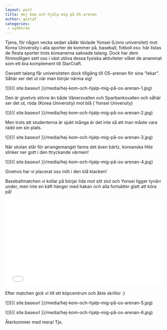 ```yaml
---
layout: post
title: Hej kom och hjälp mig på OS-arenan
author: gustaf
categories:
 - sydkorea
---
```


Tjena, för någon vecka sedan sådär tävlade Yonsei (Linns universitet)  mot Korea University i alla sporter de kommer på, baseball, fotboll osv. här listas de flesta sporter trots koreanerna saknade talang. Dock har dem förmodligen sett oss i väst utöva dessa fysiska aktiviteter vilket de anammat som ett bra komplement till StarCraft.

Oavsett talang får universiteten dock tillgång till OS-arenan för sina “lekar”. Såhär ser det ut när man börjar närma sig!

![]({{ site.baseurl }}/media/hej-kom-och-hjalp-mig-på-os-arenan-1.jpg)

Den är givetvis större än både Vänersvallen och Sparbanksvallen och såhär ser det ut, röda (Korea University) mot blå ( Yonsei University)

![]({{ site.baseurl }}/media/hej-kom-och-hjalp-mig-på-os-arenan-2.jpg)

Men trots att studenterna är sjukt många är det inte så att man måste vara rädd om sin plats.

![]({{ site.baseurl }}/media/hej-kom-och-hjalp-mig-på-os-arenan-3.jpg)

När skolan står för arrangemanget fanns det även bärtz, koreanska Hite slinker ner gott i den ttryckande värmen!

![]({{ site.baseurl }}/media/hej-kom-och-hjalp-mig-på-os-arenan-4.jpg)

Givetvis har vi placerat oss mitt i den blå klacken!

Baseballmatchen vi kollar på börjar lida mot sitt slut och Yonsei ligger tyvärr under, men inte en käft hänger med hakan och alla fortsätter glatt att köra på!

<iframe src="//player.vimeo.com/video/29874468?title=0&amp;byline=0&amp;portrait=0&amp;color=000000" width="500" height="281" frameborder="0"> </iframe>

Efter matchen gick vi till ett köpcentrum och åkte skrillor :)

![]({{ site.baseurl }}/media/hej-kom-och-hjalp-mig-på-os-arenan-5.jpg)

![]({{ site.baseurl }}/media/hej-kom-och-hjalp-mig-på-os-arenan-6.jpg)

Återkommer med mera! Tjo.